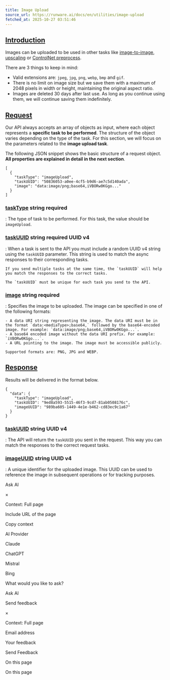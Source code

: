 ```yaml
---
title: Image Upload
source_url: https://runware.ai/docs/en/utilities/image-upload
fetched_at: 2025-10-27 03:51:46
---
```


## [Introduction](#introduction)

Images can be uploaded to be used in other tasks like [image-to-image](/docs/en/image-inference/api-reference), [upscaling](/docs/en/tools/upscale) or [ControlNet preprocess](/docs/en/tools/controlnet-preprocess).

There are 3 things to keep in mind:

- Valid extensions are: `jpeg`, `jpg`, `png`, `webp`, `bmp` and `gif`.
- There is no limit on image size but we save them with a maximum of 2048 pixels in width or height, maintaining the original aspect ratio.
- Images are deleted 30 days after last use. As long as you continue using them, we will continue saving them indefinitely.

## [Request](#request)

Our API always accepts an array of objects as input, where each object represents a **specific task to be performed**. The structure of the object varies depending on the type of the task. For this section, we will focus on the parameters related to the **image upload task**.

The following JSON snippet shows the basic structure of a request object. **All properties are explained in detail in the next section**.

```
[
  {
    "taskType": "imageUpload",
    "taskUUID": "50836053-a0ee-4cf5-b9d6-ae7c5d140ada",
    "image": "data:image/png;base64,iVBORw0KGgo..."
  }
]
```

### [taskType](https://runware.ai/docs/en/utilities/image-upload#request-tasktype) string required
:   The type of task to be performed. For this task, the value should be `imageUpload`.

### [taskUUID](https://runware.ai/docs/en/utilities/image-upload#request-taskuuid) string required UUID v4
:   When a task is sent to the API you must include a random UUID v4 string using the `taskUUID` parameter. This string is used to match the async responses to their corresponding tasks.

    If you send multiple tasks at the same time, the `taskUUID` will help you match the responses to the correct tasks.

    The `taskUUID` must be unique for each task you send to the API.

### [image](https://runware.ai/docs/en/utilities/image-upload#request-image) string required
:   Specifies the image to be uploaded. The image can be specified in one of the following formats:

    - A data URI string representing the image. The data URI must be in the format `data:<mediaType>;base64,` followed by the base64-encoded image. For example: `data:image/png;base64,iVBORw0KGgo...`.
    - A base64 encoded image without the data URI prefix. For example: `iVBORw0KGgo...`.
    - A URL pointing to the image. The image must be accessible publicly.

    Supported formats are: PNG, JPG and WEBP.

## [Response](#response)

Results will be delivered in the format below.

```
{
  "data": {
    "taskType": "imageUpload",
    "taskUUID": "9ed8a593-5515-46f3-9cd7-81ab0508176c",
    "imageUUID": "989ba605-1449-4e1e-b462-cd83ec9c1a67"
  }
}
```

### [taskUUID](https://runware.ai/docs/en/utilities/image-upload#response-taskuuid) string UUID v4
:   The API will return the `taskUUID` you sent in the request. This way you can match the responses to the correct request tasks.

### [imageUUID](https://runware.ai/docs/en/utilities/image-upload#response-imageuuid) string UUID v4
:   A unique identifier for the uploaded image. This UUID can be used to reference the image in subsequent operations or for tracking purposes.

Ask AI

×

Context: Full page

Include URL of the page

Copy context

AI Provider

Claude

ChatGPT

Mistral

Bing

What would you like to ask?

Ask AI

Send feedback

×

Context: Full page

Email address

Your feedback

Send Feedback

On this page

On this page